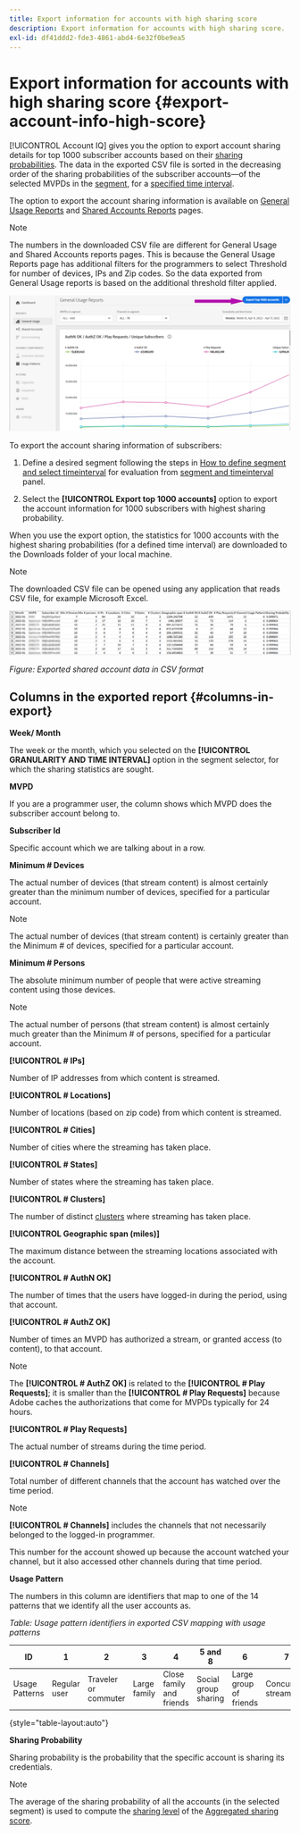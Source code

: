 ```yaml
---
title: Export information for accounts with high sharing score
description: Export information for accounts with high sharing score.
exl-id: df41ddd2-fde3-4861-abd4-6e32f0be9ea5
---
```

# Export information for accounts with high sharing score {#export-account-info-high-score}

[!UICONTROL Account IQ] gives you the option to export account sharing details for top 1000 subscriber accounts based on their [sharing probabilities](/help/accountiq/product-concepts.md#account-sharing-probability-def). The data in the exported CSV file is sorted in the decreasing order of the sharing probabilities of the subscriber accounts—of the selected MVPDs in the [segment](/help/accountiq/product-concepts.md#segment-def), for a [specified time interval](/help/accountiq/product-concepts.md#time-interval-def).

The option to export the account sharing information is available on [General Usage Reports](/help/accountiq/general-usage-reports.md) and [Shared Accounts Reports](/help/accountiq/shared-acc-reports.md) pages.

>[!NOTE]
>
>The numbers in the downloaded CSV file are different for General Usage and Shared Accounts reports pages. This is because the General Usage Reports page has additional filters for the programmers to select Threshold for number of devices, IPs and Zip codes. So the data exported from General Usage reports is based on the additional threshold filter applied.

   ![Export option in General usage](assets/export.png)

To export the account sharing information of subscribers:

1. Define a desired segment following the steps in [How to define segment and select timeinterval](/help/accountiq/howto-select-segment-timeinterval.md) for evaluation from [segment and timeinterval](/help/accountiq/segments-timeinterval.md) panel.

1. Select the **[!UICONTROL Export top 1000 accounts]** option to export the account information for 1000 subscribers with highest sharing probability.

When you use the export option, the statistics for 1000 accounts with the highest sharing probabilities (for a defined time interval) are downloaded to the Downloads folder of your local machine.

>[!NOTE]
>
>The downloaded CSV file can be opened using any application that reads CSV file, for example Microsoft Excel.

![exported data in csv format](assets/exported-csv.png)

*Figure: Exported shared account data in CSV format*

## Columns in the exported report {#columns-in-export}

**Week/ Month**

The week or the month, which you selected on the **[!UICONTROL GRANULARITY AND TIME INTERVAL]** option in the segment selector, for which the sharing statistics are sought.

**MVPD**

If you are a programmer user, the column shows which MVPD does the subscriber account belong to.

**Subscriber Id**

Specific account which we are talking about in a row.

**Minimum # Devices**

The actual number of devices (that stream content) is almost certainly greater than the minimum number of devices, specified for a particular account.

>[!NOTE]
>
>The actual number of devices (that stream content) is certainly greater than the Minimum # of devices, specified for a particular account.

**Minimum # Persons**

The absolute minimum number of people that were active streaming content using those devices.

>[!NOTE]
>
>The actual number of persons (that stream content) is almost certainly much greater than the Minimum # of persons, specified for a particular account.

**[!UICONTROL # IPs]**

Number of IP addresses from which content is streamed.

**[!UICONTROL # Locations]**

Number of locations (based on zip code) from which content is streamed.

**[!UICONTROL # Cities]**

Number of cities where the streaming has taken place.

**[!UICONTROL # States]**

Number of states where the streaming has taken place.

**[!UICONTROL # Clusters]**

The number of distinct [clusters](/help/accountiq/product-concepts.md#cluster-def) where streaming has taken place.

**[!UICONTROL Geographic span (miles)]**

The maximum distance between the streaming locations associated with the account.

**[!UICONTROL # AuthN OK]**

The number of times that the users have logged-in during the period, using that account.

**[!UICONTROL # AuthZ OK]**

Number of times an MVPD has authorized a stream, or granted access (to content), to that account.

>[!NOTE]
>
>The **[!UICONTROL # AuthZ OK]** is related to the **[!UICONTROL # Play Requests]**; it is smaller than the **[!UICONTROL # Play Requests]** because Adobe caches the authorizations that come for MVPDs typically for 24 hours.

**[!UICONTROL # Play Requests]**

The actual number of streams during the time period.

**[!UICONTROL # Channels]**

Total number of different channels that the account has watched over the time period.

>[!NOTE]
>
>**[!UICONTROL # Channels]** includes the channels that not necessarily belonged to the logged-in programmer.
>
>This number for the account showed up because the account watched your channel, but it also accessed other channels during that time period.

**Usage Pattern**

The numbers in this column are identifiers that map to one of the 14 patterns that we identify all the user accounts as.

*Table: Usage pattern identifiers in exported CSV mapping with usage patterns*

 | ID | 1 | 2 | 3 | 4 | 5 and 8 | 6 | 7 | 9 | 10 and 11 | 12 | 13 | 14 |
 |---|---|---|---|---|---|---|---|---|---|---|---|---|
 | Usage Patterns | Regular user | Traveler or commuter | Large family | Close family and friends | Social group sharing | Large group of friends | Concurrent streaming | Community sharing | Uncertain behavior | Small family | Second home | Abnormal Usage |

{style="table-layout:auto"}

**Sharing Probability**

Sharing probability is the probability that the specific account is sharing its credentials.

>[!NOTE]
>
> The average of the sharing probability of all the accounts (in the selected segment) is used to compute the [sharing level](/help/accountiq/dashboard.md#sharing-level) of the [Aggregated sharing score](/help/accountiq/dashboard.md#aggregated-sharing).
